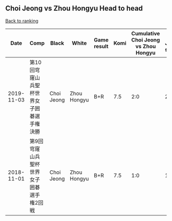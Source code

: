## Choi Jeong vs Zhou Hongyu Head to head

[Back to ranking](../../index.md)




| **Date** | **Comp** | **Black** | **White** | **Game result** | **Komi** | **Cumulative Choi Jeong vs Zhou Hongyu** | **Choi Jeong streak** | **Zhou Hongyu streak** | 
| --- | --- | --- | --- | --- | --- | --- | --- | --- |
| 2019-11-03 | 第10回穹窿山兵聖杯世界女子囲碁選手権決勝 | Choi Jeong | Zhou Hongyu | B+R | 7.5 | 2:0 | 2 | 0 | 
| 2018-11-01 | 第9回穹窿山兵聖杯世界女子囲碁選手権2回戦 | Choi Jeong | Zhou Hongyu | B+R | 7.5 | 1:0 | 1 | 0 |




